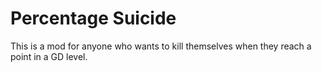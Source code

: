 # Percentage Suicide

This is a mod for anyone who wants to kill themselves when they reach a point in a GD level.